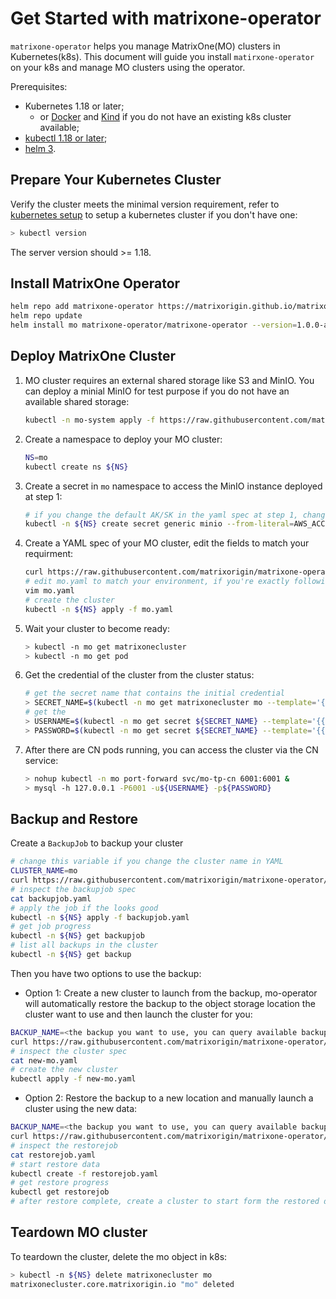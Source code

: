 # Get Started with matrixone-operator

`matrixone-operator` helps you manage MatrixOne(MO) clusters in Kubernetes(k8s). This document will guide you install `matirxone-operator` on your k8s and manage MO clusters using the operator.

Prerequisites:

- Kubernetes 1.18 or later;
   - or [Docker](https://docs.docker.com/engine/install/) and [Kind](https://kind.sigs.k8s.io/docs/user/quick-start/#installation) if you do not have an existing k8s cluster available;
- [kubectl 1.18 or later](https://kubernetes.io/docs/tasks/tools/);
- [helm 3](https://helm.sh/docs/intro/install/).

## Prepare Your Kubernetes Cluster

Verify the cluster meets the minimal version requirement, refer to [kubernetes setup](setup-k8s.md) to setup a kubernetes cluster if you don't have one:

```bash
> kubectl version
```

The server version should >= 1.18.

## Install MatrixOne Operator

```bash
helm repo add matrixone-operator https://matrixorigin.github.io/matrixone-operator
helm repo update
helm install mo matrixone-operator/matrixone-operator --version=1.0.0-alpha.1
```

## Deploy MatrixOne Cluster

1. MO cluster requires an external shared storage like S3 and MinIO. You can deploy a minial MinIO for test purpose if you do not have an available shared storage:

    ```bash
    kubectl -n mo-system apply -f https://raw.githubusercontent.com/matrixorigin/matrixone-operator/main/examples/minio.yaml
    ```

2. Create a namespace to deploy your MO cluster:

    ```bash
    NS=mo
    kubectl create ns ${NS}
    ```

3. Create a secret in `mo` namespace to access the MinIO instance deployed at step 1:

    ```bash
    # if you change the default AK/SK in the yaml spec at step 1, change it in this step accordingly
    kubectl -n ${NS} create secret generic minio --from-literal=AWS_ACCESS_KEY_ID=minio --from-literal=AWS_SECRET_ACCESS_KEY=minio123
    ```

4. Create a YAML spec of your MO cluster, edit the fields to match your requirment:

    ```bash
    curl https://raw.githubusercontent.com/matrixorigin/matrixone-operator/main/examples/mo-cluster.yaml | sed 's/#TAG/1.0.0-alpha.1/g' > mo.yaml
    # edit mo.yaml to match your environment, if you're exactly following this guide so far, no change is required
    vim mo.yaml
    # create the cluster
    kubectl -n ${NS} apply -f mo.yaml
    ```

5. Wait your cluster to become ready:

    ```bash
    > kubectl -n mo get matrixonecluster
    > kubectl -n mo get pod
    ```

6. Get the credential of the cluster from the cluster status:

   ```bash
   # get the secret name that contains the initial credential
   > SECRET_NAME=$(kubectl -n mo get matrixonecluster mo --template='{{.status.credentialRef.name}}')
   # get the 
   > USERNAME=$(kubectl -n mo get secret ${SECRET_NAME} --template='{{.data.username}}' | base64 -d)
   > PASSWORD=$(kubectl -n mo get secret ${SECRET_NAME} --template='{{.data.password}}' | base64 -d)
   ```
   
7. After there are CN pods running, you can access the cluster via the CN service:

    ```bash
    > nohup kubectl -n mo port-forward svc/mo-tp-cn 6001:6001 &
    > mysql -h 127.0.0.1 -P6001 -u${USERNAME} -p${PASSWORD}
    ```

## Backup and Restore

Create a `BackupJob` to backup your cluster

```bash
# change this variable if you change the cluster name in YAML
CLUSTER_NAME=mo
curl https://raw.githubusercontent.com/matrixorigin/matrixone-operator/main/examples/backupjob.yaml | sed "s/#SourceClusterName/$CLUSTER_NAME/g" > backupjob.yaml
# inspect the backupjob spec   
cat backupjob.yaml
# apply the job if the looks good
kubectl -n ${NS} apply -f backupjob.yaml
# get job progress
kubectl -n ${NS} get backupjob
# list all backups in the cluster
kubectl -n ${NS} get backup
```

Then you have two options to use the backup:

- Option 1: Create a new cluster to launch from the backup, mo-operator will automatically restore the backup to the object storage location the cluster want to use and then launch the cluster for you:

```bash
BACKUP_NAME=<the backup you want to use, you can query available backups using "kubectl get backup">
curl https://raw.githubusercontent.com/matrixorigin/matrixone-operator/main/examples/mo-from-backup.yaml | sed 's/#TAG/1.0.0-alpha.1/g' | sed "s/#BackupName/$BACKUP_NAME/g" > new-mo.yaml
# inspect the cluster spec
cat new-mo.yaml
# create the new cluster
kubectl apply -f new-mo.yaml
```

- Option 2: Restore the backup to a new location and manually launch a cluster using the new data:

```bash
BACKUP_NAME=<the backup you want to use, you can query available backups using "kubectl get backup">
curl https://raw.githubusercontent.com/matrixorigin/matrixone-operator/main/examples/restorejob.yaml | sed "s/#BackupName/$BACKUP_NAME/g" > restorejob.yaml
# inspect the restorejob
cat restorejob.yaml
# start restore data
kubectl create -f restorejob.yaml
# get restore progress
kubectl get restorejob
# after restore complete, create a cluster to start form the restored data dir
```

## Teardown MO cluster

To teardown the cluster, delete the mo object in k8s:

```bash
> kubectl -n ${NS} delete matrixonecluster mo
matrixonecluster.core.matrixorigin.io "mo" deleted
```
